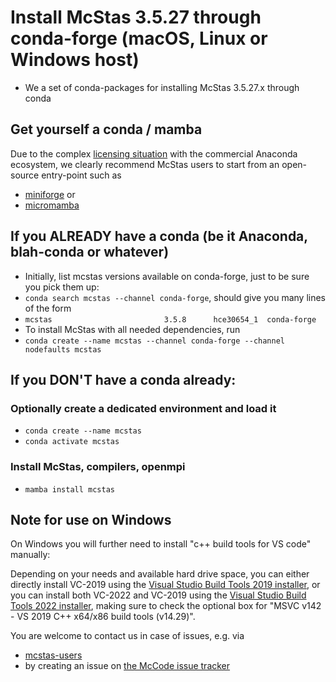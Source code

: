 # Install McStas 3.5.27 through conda-forge (macOS, Linux or Windows host)

* We a set of conda-packages for installing McStas 3.5.27.x through conda

## Get yourself a conda / mamba
Due to the complex [licensing situation](https://discuss.scientific-python.org/t/response-to-anaconda-switch-to-paid-plans/1395) with the commercial Anaconda ecosystem, we clearly recommend McStas users to start from an open-source entry-point such as
* [miniforge](https://github.com/conda-forge/miniforge) or
* [micromamba](https://mamba.readthedocs.io/en/latest/user_guide/micromamba.html)

## If you ALREADY have a conda (be it Anaconda, blah-conda or whatever)
* Initially, list mcstas versions available on conda-forge, just to be sure you pick them up:
* ```conda search mcstas --channel conda-forge```, should give you many lines of the form
* ```mcstas                         3.5.8      hce30654_1  conda-forge   ```
* To install McStas with all needed dependencies, run
* ```conda create --name mcstas --channel conda-forge --channel nodefaults mcstas```

## If you DON'T have a conda already:

### Optionally create a dedicated environment and load it
* ```conda create --name mcstas ```
* ```conda activate mcstas```

### Install McStas, compilers, openmpi
* ```mamba install mcstas```

## Note for use on Windows
On Windows you will further need to install "c++ build tools for VS code" manually:

Depending on your needs and available hard drive space, you can either directly install VC-2019 using the [Visual Studio Build Tools 2019 installer](https://aka.ms/vs/16/release/vs_BuildTools.exe), or you can install both VC-2022 and VC-2019 using the [Visual Studio Build Tools 2022 installer](https://aka.ms/vs/17/release/vs_BuildTools.exe), making sure to check the optional box for "MSVC v142 - VS 2019 C++ x64/x86 build tools (v14.29)".

You are welcome to contact us in case of issues, e.g. via
*   [mcstas-users](mailto:mcstas-users@mcstas.org)
* by creating an issue on [the McCode issue tracker](https://github.com/mccode-dev/McCode/issues)
